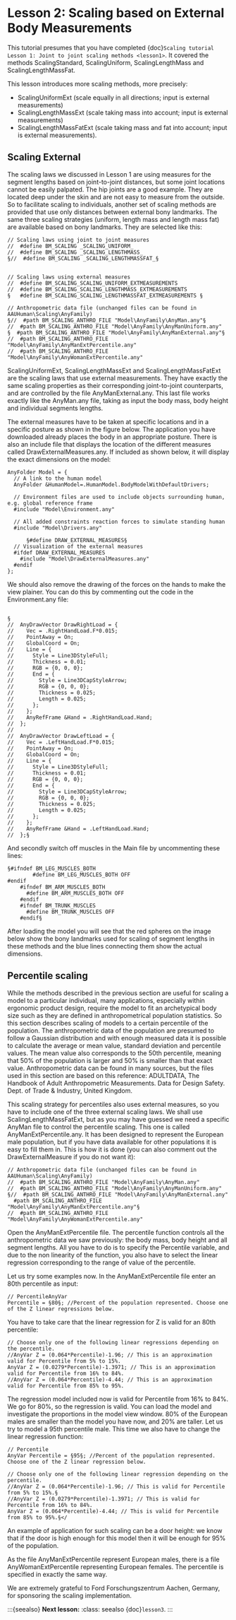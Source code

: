 # Lesson 2: Scaling based on External Body Measurements

This tutorial presumes that you have completed {doc}`Scaling tutorial
Lesson 1: Joint to joint scaling methods <lesson1>`. It
covered the methods ScalingStandard, ScalingUniform, ScalingLengthMass
and ScalingLengthMassFat.

This lesson introduces more scaling methods, more precisely:

- ScalingUniformExt (scale equally in all directions; input is external
  measurements)
- ScalingLengthMassExt (scale taking mass into account; input is
  external measurements)
- ScalingLengthMassFatExt (scale taking mass and fat into account;
  input is external measurements).

## Scaling External

The scaling laws we discussed in Lesson 1 are using measures for the
segment lengths based on joint-to-joint distances, but some joint
locations cannot be easily palpated. The hip joints are a good example.
They are located deep under the skin and are not easy to measure from
the outside. So to facilitate scaling to individuals, another set of
scaling methods are provided that use only distances between external
bony landmarks. The same three scaling strategies (uniform, length mass
and length mass fat) are available based on bony landmarks. They are
selected like this:

```AnyScriptDoc
// Scaling laws using joint to joint measures
//  #define BM_SCALING _SCALING_UNIFORM_
//  #define BM_SCALING _SCALING_LENGTHMASS_
§//  #define BM_SCALING _SCALING_LENGTHMASSFAT_§


// Scaling laws using external measures
//  #define BM_SCALING_SCALING_UNIFORM_EXTMEASUREMENTS
//  #define BM_SCALING_SCALING_LENGTHMASS_EXTMEASUREMENTS
§   #define BM_SCALING_SCALING_LENGTHMASSFAT_EXTMEASUREMENTS §

// Anthropometric data file (unchanged files can be found in AAUHuman\Scaling\AnyFamily)
§//  #path BM_SCALING_ANTHRO_FILE "Model\AnyFamily\AnyMan.any"§
//  #path BM_SCALING_ANTHRO_FILE "Model\AnyFamily\AnyManUniform.any"
§  #path BM_SCALING_ANTHRO_FILE "Model\AnyFamily\AnyManExternal.any"§
//  #path BM_SCALING_ANTHRO_FILE "Model\AnyFamily\AnyManExtPercentile.any"
//  #path BM_SCALING_ANTHRO_FILE "Model\AnyFamily\AnyWomanExtPercentile.any"
```

ScalingUniformExt, ScalingLengthMassExt and ScalingLengthMassFatExt
are the scaling laws that use external measurements. They have exactly
the same scaling properties as their corresponding joint-to-joint
counterparts, and are controlled by the file AnyManExternal.any. This
last file works exactly like the AnyMan.any file, taking as input the
body mass, body height and individual segments lengths.

The external measures have to be taken at specific locations and in a
specific posture as shown in the figure below. The application you
have downloaded already places the body in an appropriate posture.
There is also an include file that displays the location of the
different measures called DrawExternalMeasures.any. If included as
shown below, it will display the exact dimensions on the model:

```AnyScriptDoc
AnyFolder Model = {
  // A link to the human model
  AnyFolder &HumanModel=.HumanModel.BodyModelWithDefaultDrivers;

  // Environment files are used to include objects surrounding human, e.g. global reference frame
  #include "Model\Environment.any"

  // All added constraints reaction forces to simulate standing human
  #include "Model\Drivers.any"

      §#define DRAW_EXTERNAL_MEASURES§
  // Visualization of the external measures
  #ifdef DRAW_EXTERNAL_MEASURES
    #include "Model\DrawExternalMeasures.any"
  #endif
};
```

We should also remove the drawing of the forces on the hands to make the
view plainer. You can do this by commenting out the code in the
Environment.any file:

```{image} _static/lesson2/image1.jpeg
```

```AnyScriptDoc
§
//  AnyDrawVector DrawRightLoad = {
//    Vec = .RightHandLoad.F*0.015;
//    PointAway = On;
//    GlobalCoord = On;
//    Line = {
//      Style = Line3DStyleFull;
//      Thickness = 0.01;
//      RGB = {0, 0, 0};
//      End = {
//        Style = Line3DCapStyleArrow;
//        RGB = {0, 0, 0};
//        Thickness = 0.025;
//        Length = 0.025;
//      };
//    };
//    AnyRefFrame &Hand = .RightHandLoad.Hand;
//  };
//
//  AnyDrawVector DrawLeftLoad = {
//    Vec = .LeftHandLoad.F*0.015;
//    PointAway = On;
//    GlobalCoord = On;
//    Line = {
//      Style = Line3DStyleFull;
//      Thickness = 0.01;
//      RGB = {0, 0, 0};
//      End = {
//        Style = Line3DCapStyleArrow;
//        RGB = {0, 0, 0};
//        Thickness = 0.025;
//        Length = 0.025;
//      };
//    };
//    AnyRefFrame &Hand = .LeftHandLoad.Hand;
//  };§
```

And secondly switch off muscles in the Main file by uncommenting these lines:

```AnyScriptDoc
§#ifndef BM_LEG_MUSCLES_BOTH
        #define BM_LEG_MUSCLES_BOTH OFF
#endif
    #ifndef BM_ARM_MUSCLES_BOTH
      #define BM_ARM_MUSCLES_BOTH OFF
    #endif
    #ifndef BM_TRUNK_MUSCLES
      #define BM_TRUNK_MUSCLES OFF
    #endif§
```

After loading the model you will see that the red spheres on the image
below show the bony landmarks used for scaling of segment lengths in
these methods and the blue lines connecting them show the actual
dimensions.

## Percentile scaling

While the methods described in the previous section are useful for
scaling a model to a particular individual, many applications,
especially within ergonomic product design, require the model to fit
an archetypical body size such as they are defined in anthropometrical
population statistics. So this section describes scaling of models to
a certain percentile of the population. The anthropometric data of the
population are presumed to follow a Gaussian distribution and with
enough measured data it is possible to calculate the average or mean
value, standard deviation and percentile values. The mean value also
corresponds to the 50th percentile, meaning that 50% of the population
is larger and 50% is smaller than that exact value. Anthropometric
data can be found in many sources, but the files used in this section
are based on this reference: ADULTDATA, The Handbook of Adult
Anthropometric Measurements. Data for Design Safety. Dept. of Trade &
Industry, United Kingdom.

This scaling strategy for percentiles also uses external measures, so
you have to include one of the three external scaling laws. We shall
use ScalingLengthMassFatExt, but as you may have guessed we need a
specific AnyMan file to control the percentile scaling. This one is
called AnyManExtPercentile.any. It has been designed to represent the
European male population, but if you have data available for other
populations it is easy to fill them in. This is how it is done (you
can also comment out the DrawExternalMeasure if you do not want it):

```AnyScriptDoc
// Anthropometric data file (unchanged files can be found in AAUHuman\Scaling\AnyFamily)
//  #path BM_SCALING_ANTHRO_FILE "Model\AnyFamily\AnyMan.any"
//  #path BM_SCALING_ANTHRO_FILE "Model\AnyFamily\AnyManUniform.any"
§//  #path BM_SCALING_ANTHRO_FILE "Model\AnyFamily\AnyManExternal.any"
  #path BM_SCALING_ANTHRO_FILE "Model\AnyFamily\AnyManExtPercentile.any"§
//  #path BM_SCALING_ANTHRO_FILE "Model\AnyFamily\AnyWomanExtPercentile.any"
```

Open the AnyManExtPercentile file. The percentile function controls
all the anthropometric data we saw previously: the body mass, body
height and all segment lengths. All you have to do is to specify the
Percentile variable, and due to the non linearity of the function, you
also have to select the linear regression corresponding to the range
of value of the percentile.

Let us try some examples now. In the AnyManExtPercentile file enter an
80th percentile as input:

```AnyScriptDoc
// PercentileAnyVar
Percentile = §80§; //Percent of the population represented. Choose one of the Z linear regressions below.
```

You have to take care that the linear regression for Z is
valid for an 80th percentile:

```AnyScriptDoc
// Choose only one of the following linear regressions depending on the percentile.
//AnyVar Z = (0.064*Percentile)-1.96; // This is an approximation valid for Percentile from 5% to 15%.
AnyVar Z = (0.0279*Percentile)-1.3971; // This is an approximation valid for Percentile from 16% to 84%.
//AnyVar Z = (0.064*Percentile)-4.44; // This is an approximation valid for Percentile from 85% to 95%.
```

The regression model included now is valid for Percentile from 16% to
84%. We go for 80%, so the regression is valid. You can load the model
and investigate the proportions in the model view window. 80% of the
European males are smaller than the model you have now, and 20% are
taller. Let us try to model a 95th percentile male. This time we also
have to change the linear regression function:

```AnyScriptDoc
// Percentile
AnyVar Percentile = §95§; //Percent of the population represented. Choose one of the Z linear regression below.

// Choose only one of the following linear regression depending on the percentile.
//AnyVar Z = (0.064*Percentile)-1.96; // This is valid for Percentile from 5% to 15%.§
//AnyVar Z = (0.0279*Percentile)-1.3971; // This is valid for Percentile from 16% to 84%.
AnyVar Z = (0.064*Percentile)-4.44; // This is valid for Percentile from 85% to 95%.§</
```

An example of application for such scaling can be a door height: we
know that if the door is high enough for this model then it will be
enough for 95% of the population.

As the file AnyManExtPercentile represent European males, there is a
file AnyWomanExtPercentile representing European females. The
percentile is specified in exactly the same way.

We are extremely grateful to Ford Forschungszentrum Aachen, Germany, for
sponsoring the scaling implementation.


:::{seealso} **Next lesson:**
:class: seealso
{doc}`lesson3`.
:::
